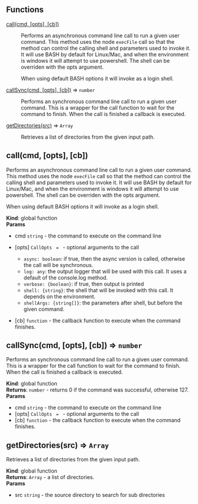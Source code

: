 ## Functions

<dl>
<dt><a href="#call">call(cmd, [opts], [cb])</a></dt>
<dd><p>Performs an asynchronous command line call to run a given user command.
This method uses the node <code>execFile</code> call so that the method can control
the calling shell and parameters used to invoke it.  It will use BASH by
default for Linux/Mac, and when the environment is windows it will attempt
to use powershell.  The shell can be overriden with the opts argument.</p>
<p>When using default BASH options it will invoke as a login shell.</p>
</dd>
<dt><a href="#callSync">callSync(cmd, [opts], [cb])</a> ⇒ <code>number</code></dt>
<dd><p>Performs an synchronous command line call to run a given user command.
This is a wrapper for the call function to wait for the command to
finish.  When the call is finished a callback is executed.</p>
</dd>
<dt><a href="#getDirectories">getDirectories(src)</a> ⇒ <code>Array</code></dt>
<dd><p>Retrieves a list of directories from the given input path.</p>
</dd>
</dl>

<a name="call"></a>

## call(cmd, [opts], [cb])
Performs an asynchronous command line call to run a given user command.
This method uses the node `execFile` call so that the method can control
the calling shell and parameters used to invoke it.  It will use BASH by
default for Linux/Mac, and when the environment is windows it will attempt
to use powershell.  The shell can be overriden with the opts argument.

When using default BASH options it will invoke as a login shell.

**Kind**: global function  
**Params**

- cmd <code>string</code> - the command to execute on the command line
- [opts] <code>CallOpts</code> <code> = </code> - optional arguments to the call

    - `async: boolean`: if true, then the async version is called, otherwise
    the call will be synchronous.
    - `log: any`: the output logger that will be used with this call.  It
    uses a default of the console.log method.
    - `verbose: {boolean}`: if true, then output is printed
    - `shell: {string}`: the shell that will be invoked with this call.  It
    depends on the environment.
    - `shellArgs: {string[]}`: the parameters after shell, but before the
    given command.
- [cb] <code>function</code> - the callback function to execute when the command
finishes.

<a name="callSync"></a>

## callSync(cmd, [opts], [cb]) ⇒ <code>number</code>
Performs an synchronous command line call to run a given user command.
This is a wrapper for the call function to wait for the command to
finish.  When the call is finished a callback is executed.

**Kind**: global function  
**Returns**: <code>number</code> - returns 0 if the command was successful, otherwise 127.  
**Params**

- cmd <code>string</code> - the command to execute on the command line
- [opts] <code>CallOpts</code> <code> = </code> - optional arguments to the call
- [cb] <code>function</code> - the callback function to execute when the command
finishes.

<a name="getDirectories"></a>

## getDirectories(src) ⇒ <code>Array</code>
Retrieves a list of directories from the given input path.

**Kind**: global function  
**Returns**: <code>Array</code> - a list of directories.  
**Params**

- src <code>string</code> - the source directory to search for sub directories

